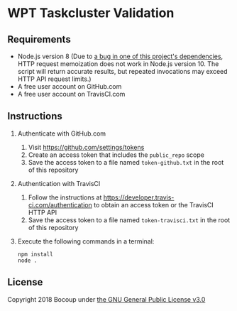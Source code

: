 # WPT Taskcluster Validation

## Requirements

- Node.js version 8 (Due to [a bug in one of this project's
  dependencies](https://github.com/assaf/node-replay/issues/155), HTTP request
  memoization does not work in Node.js version 10. The script will return
  accurate results, but repeated invocations may exceed HTTP API request
  limits.)
- A free user account on GitHub.com
- A free user account on TravisCI.com

## Instructions

1. Authenticate with GitHub.com
   1. Visit https://github.com/settings/tokens
   2. Create an access token that includes the `public_repo` scope
   3. Save the access token to a file named `token-github.txt` in the root of
      this repository
2. Authentication with TravisCI
   1. Follow the instructions at https://developer.travis-ci.com/authentication
      to obtain an access token or the TravisCI HTTP API
   2. Save the access token to a file named `token-travisci.txt` in the root of
      this repository
3. Execute the following commands in a terminal:

       npm install
       node .

## License

Copyright 2018 Bocoup under [the GNU General Public License
v3.0](https://www.gnu.org/licenses/gpl-3.0.html)
